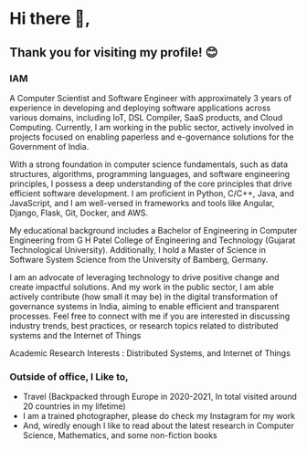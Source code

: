 # Hi there 👋, 
## Thank you for visiting my profile! 😊

### IAM
A Computer Scientist and Software Engineer with approximately 3 years of experience in developing and deploying software applications across various domains, including IoT, DSL Compiler, SaaS products, and Cloud Computing. Currently, I am working in the public sector, actively involved in projects focused on enabling paperless and e-governance solutions for the Government of India. 

With a strong foundation in computer science fundamentals, such as data structures, algorithms, programming languages, and software engineering principles, I possess a deep understanding of the core principles that drive efficient software development. I am proficient in Python, C/C++, Java, and JavaScript, and I am well-versed in frameworks and tools like Angular, Django, Flask, Git, Docker, and AWS. 

My educational background includes a Bachelor of Engineering in Computer Engineering from G H Patel College of Engineering and Technology (Gujarat Technological University). Additionally, I hold a Master of Science in Software System Science from the University of Bamberg, Germany. 

I am an advocate of leveraging technology to drive positive change and create impactful solutions. And my work in the public sector, I am able actively contribute (how small it may be) in the digital transformation of governance systems in India, aiming to enable efficient and transparent processes. Feel free to connect with me if you are interested in discussing industry trends, best practices, or research topics related to distributed systems and the Internet of Things

Academic Research Interests : Distributed Systems, and Internet of Things


### Outside of office, I Like to,
* Travel (Backpacked through Europe in 2020-2021, In total visited around 20 countries in my lifetime)
* I am a trained photographer, please do check my Instagram for my work
* And, wiredly enough I like to read about the latest research in Computer Science, Mathematics, and some non-fiction books


<!--
I am a Software Engineering practioner turned Academic, currently holding a tenured position at a Centrally funded University in India, Have some professional experience, during which I have worked on projects in the domains of Embbed Systems/IoT. Domain Specific Language, Enterprise SaaS products, and e-governance (primarily DigiLocker), Sucessfully founded and ran a profitable Technology (SaaS products, IT Consulting, and Digital Transformation) company and a profitable Semi-Technology company (in Tourism and Hospitality, FMCG, F&B, and Rentals). 
I Have a Masters in Software System Science from University of Bamberg, Germany, a Masters in Management Studies and a PhD in Cyber Physical Systems from IISc, Bangalore,
Subject Taught: 
Academic Reseaerch Interests: Distributed Systems and Internet of Things
-->

<!--
**neelspd/neelspd** is a ✨ _special_ ✨ repository because its `README.md` (this file) appears on your GitHub profile.

Here are some ideas to get you started:

- 🔭 I’m currently working on ...
- 🌱 I’m currently learning ...
- 👯 I’m looking to collaborate on ...
- 🤔 I’m looking for help with ...
- 💬 Ask me about ...
- 📫 How to reach me: ...
- 😄 Pronouns: ...
- ⚡ Fun fact: ...
-->
